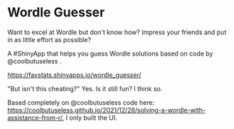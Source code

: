 # Wordle Guesser

Want to excel at Wordle but don't know how?
Impress your friends and put in as little effort as possible?

A #ShinyApp that helps you guess Wordle solutions based on code by 
@coolbutuseless
 .

https://favstats.shinyapps.io/wordle_guesser/


"But isn't this cheating?"
Yes.
Is it still fun? I think so.


Based completely on @coolbutuseless code here: https://coolbutuseless.github.io/2021/12/28/solving-a-wordle-with-assistance-from-r/, I only built the UI.
